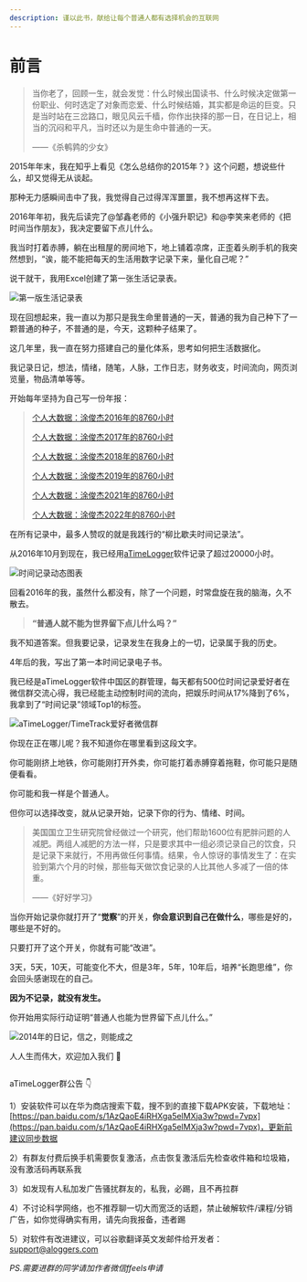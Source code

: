 ```yaml
---
description: 谨以此书，献给让每个普通人都有选择机会的互联网
---
```


# 前言

> 当你老了，回顾一生，就会发觉：什么时候出国读书、什么时候决定做第一份职业、何时选定了对象而恋爱、什么时候结婚，其实都是命运的巨变。只是当时站在三岔路口，眼见风云千樯，你作出抉择的那一日，在日记上，相当的沉闷和平凡，当时还以为是生命中普通的一天。
>
> ——《杀鹌鹑的少女》

2015年年末，我在知乎上看见《怎么总结你的2015年？》这个问题，想说些什么，却又觉得无从谈起。

那种无力感瞬间击中了我，我觉得自己过得浑浑噩噩，我不想再这样下去。

2016年年初，我先后读完了@邹鑫老师的《小强升职记》和@李笑来老师的《把时间当作朋友》，我决定要留下点儿什么。

我当时打着赤膊，躺在出租屋的房间地下，地上铺着凉席，正歪着头刷手机的我突然想到，“诶，能不能把每天的生活用数字记录下来，量化自己呢？”

说干就干，我用Excel创建了第一张生活记录表。

![第一版生活记录表](.gitbook/assets/QQ截图20190808223811.png)

现在回想起来，我一直以为那只是我生命里普通的一天，普通的我为自己种下了一颗普通的种子，不普通的是，今天，这颗种子结果了。

这几年里，我一直在努力搭建自己的量化体系，思考如何把生活数据化。

我记录日记，想法，情绪，随笔，人脉，工作日志，财务收支，时间流向，网页浏览量，物品清单等等。

开始每年坚持为自己写一份年报：

> [个人大数据：涂俊杰2016年的8760小时](https://www.jianshu.com/p/48f17baa5b68)
>
> [个人大数据：涂俊杰2017年的8760小时](https://mp.weixin.qq.com/s?\_\_biz=MzI3MzU5MDA1OQ==\&mid=2247484438\&idx=1\&sn=70dc021c1d0ab16a86625f9bc9677c10\&chksm=eb21b652dc563f44e43d0a3e4a2a360747f39dbca58e717c3a5abaff20fe53c561172c774ca0#rd)
>
> [个人大数据：涂俊杰2018年的8760小时](https://mp.weixin.qq.com/s/QZEl3droA1o3KP1RLooBqA)
>
> [个人大数据：涂俊杰2019年的8760小时](https://mp.weixin.qq.com/s?\_\_biz=MzI3MzU5MDA1OQ==\&mid=2247486123\&idx=1\&sn=1b7f16dd569747991fa2560aab452c4e\&chksm=eb21b8efdc5631f9e1fc4b9266a18b5e6755ba0bdae86d221473d23bc2e6eac7161013c1b55c\&token=1292930385\&lang=zh\_CN#rd)
>
> [个人大数据：涂俊杰2021年的8760小时](https://mp.weixin.qq.com/s/1Ljqp1QG5XXzhwXse5kbOg)
>
> [个人大数据：涂俊杰2022年的8760小时](https://mp.weixin.qq.com/s/phXq\_3Pjs1ifTjN9TWvAhg)

在所有记录中，最多人赞叹的就是我践行的“柳比歇夫时间记录法”。

从2016年10月到现在，我已经用[aTimeLogger](http://timetrack.io/)软件记录了超过20000小时。

![时间记录动态图表](.gitbook/assets/TIM图片202003107122158.png)

回看2016年的我，虽然什么都没有，除了一个问题，时常盘旋在我的脑海，久不散去。

> **“普通人就不能为世界留下点儿什么吗？”**

我不知道答案。但我要记录，记录发生在我身上的一切，记录属于我的历史。

4年后的我，写出了第一本时间记录电子书。

我已经是aTimeLogger软件中国区的群管理，每天都有500位时间记录爱好者在微信群交流心得，我已经能主动控制时间的流向，把娱乐时间从17%降到了6%，我拿到了“时间记录”领域Top1的标签。

![aTimeLogger/TimeTrack爱好者微信群](.gitbook/assets/QQ图片20190808233530.jpg)

你现在正在哪儿呢？我不知道你在哪里看到这段文字。

你可能刚挤上地铁，你可能刚打开外卖，你可能打着赤膊穿着拖鞋，你可能只是随便看看。

你可能和我一样是个普通人。

但你可以选择改变，就从记录开始，记录下你的行为、情绪、时间。

> 美国国立卫生研究院曾经做过一个研究，他们帮助1600位有肥胖问题的人减肥。两组人减肥的方法一样，只是要求其中一组必须记录自己的饮食，只是记录下来就行，不用再做任何事情。结果，令人惊讶的事情发生了：在实验到第六个月的时候，那些每天做饮食记录的人比其他人多减了一倍的体重。
>
> ——《好好学习》

当你开始记录你就打开了“**觉察**”的开关，**你会意识到自己在做什么**，哪些是好的，哪些是不好的。

只要打开了这个开关，你就有可能“改进”。

3天，5天，10天，可能变化不大，但是3年，5年，10年后，培养“长跑思维”，你会回头感谢现在的自己。

**因为不记录，就没有发生。**

你开始用实际行动证明“普通人也能为世界留下点儿什么。”

![2014年的日记，信之，则能成之](.gitbook/assets/1565278161\(1\).jpg)

人人生而伟大，欢迎加入我们 🙂

<figure><img src=".gitbook/assets/无标题.png" alt=""><figcaption></figcaption></figure>

aTimeLogger群公告 👇

1）安装软件可以在华为商店搜索下载，搜不到的直接下载APK安装，下载地址：[https://pan.baidu.com/s/1AzQaoE4iRHXga5elMXja3w?pwd=7vpx](https://pan.baidu.com/s/1AzQaoE4iRHXga5elMXja3w?pwd=7vpx)，更新前建议同步数据

2）有群友付费后换手机需要恢复激活，点击恢复激活后先检查收件箱和垃圾箱，没有激活码再联系我

3）如发现有人私加发广告骚扰群友的，私我，必踢，且不再拉群

4）不讨论科学网络，也不推荐聊一切大而宽泛的话题，禁止破解软件/课程/分销广告，如你觉得确实有用，请先向我报备，违者踢

5）对软件有改进建议，可以谷歌翻译英文发邮件给开发者：support@aloggers.com



_PS.需要进群的同学请加作者微信ffeels申请_
